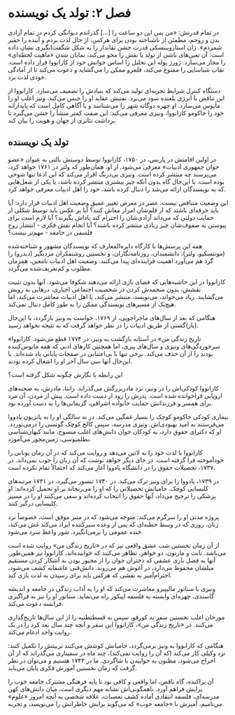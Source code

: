 # فصل ۲: تولد یک نویسنده

در تمام قدرتش: «من پس این دو ساعت را [...] گذراندم دیوانگی کردم در تمام آزادی بدن و روحم، مطمئن از ناشناخته بودن برای هرکس، از حال لذت بردم و آینده را حقیر شمردم». ژان استاروبینسکی قدرت جشن نقابدار را به شکل شگفت‌انگیزی نشان داده است: آن تعین‌های ناشی از تولد یا نقش را محو می‌کند، نمایان شدن «ماهیت لحظه‌ای» را مجاز می‌سازد. ژورژ پوله این تحلیل را اساس خوانش خود از کازانووا قرار داده است. نقاب شناسایی را ممنوع می‌کند، قلمرو ممکن را می‌گشاید و دعوت می‌کند تا از آمادگی خودی لذت برد.

دستگاه کنترل شرایط تجربه‌ای تولید می‌کند که بنیادش را تضعیف می‌سازد. کازانووا از این تناقض با انرژی بلعنده سود می‌برد. تفتیش عقاید او را حبس می‌کند، ونیز اغلب او را مأیوس می‌سازد. او چهره دوگانه شهر را می‌شناسد و با آگاهی کامل است که پایدارانه خود را جاکومو کازانووا، ونیزی معرفی می‌کند: این صفت کمتر منشأ را جشن می‌گیرد تا برداشت تئاتری از جهان و هویت را بیان کند.

## تولد یک نویسنده

در اولین اقامتش در پاریس، در ۱۷۵۰، کازانووا توسط دوستش بالتی به عنوان «عضو جوان جمهوری ادبیات» معرفی می‌شود. از او، همان‌طور که ولتر در ۱۷۶۱ خواهد کرد، می‌پرسند چه منتشر کرده است. ونیزی بی‌درنگ اقرار می‌کند که این ادعا تنها شوخی بوده است. با این‌حال گاه بدون آنکه چیز بیشتری منتشر کرده باشد، یا یکی از شغل‌هایی که به نویسندگان ارائه می‌شد را دنبال کرده باشد، خود را اهل ادبیات معرفی خواهد کرد.

این وضعیت متناقض نیست. عصر در معرض تغییر عمیق وضعیت اهل ادبیات قرار دارد: آیا باید حرفه‌ای باشند که از قلم‌شان امرار معاش کنند؟ آیا بر عکس باید توسط شکلی از حمایت دولتی که می‌داند آزادی‌شان را احترام کند پاداش بگیرند؟ آیا لازم است برای پیوستن به صفوف‌شان چیز زیادی منتشر کرده باشند؟ آیا انجام نقش فکری - انتشار روح فلسفی در جامعه - مهم‌تر نیست؟

همه این پرسش‌ها با کارگاه دایره‌المعارف که نویسندگان مشهور و شناخته‌شده (مونتسکیو، ولتر)، دانشمندان، روزنامه‌نگاران، و نخستین روشنفکران مزدبگیر (دیدرو) را گرد هم می‌آورد اهمیت فزاینده‌ای پیدا می‌کنند. وضعیت اهل ادبیات نامعین، همزمان مطلوب و کم‌تعریف‌شده می‌گردد.

کازانووا در این حاشیه‌هایی که فضای بازی ارائه می‌دهند شکوفا می‌شود. آنها بدون تثبیت نقشش، بدون منجمدش کردن در شخصیت اجتماعی اجباری، درهایی به رویش می‌گشایند. زیاد می‌خواند، می‌نویسد، منتشر می‌کند، با اهل ادبیات معاشرت می‌کند، اما هیچ‌یک از مسیرهای نویسندگی ممکن را به طور کامل دنبال نمی‌کند.

هنگامی که بعد از سال‌های ماجراجویی، از ۱۷۶۹، خواست به ونیز بازگردد، با این‌حال (باز)گشتی از طریق ادبیات را در نظر خواهد گرفت که به نتیجه نخواهد رسید.

«تاریخ زندگی من» در آستانه بازگشت به ونیز، در ۱۷۷۴ قطع می‌شود. کازانووا سرخوردگی‌های ونیزی و سال‌های پیری، اما همچنین کارهای ادبی که همه مایوس‌کننده بودند را از آن حذف می‌کند. برخی تنها با بی‌اعتنایی در صفحات پایانی یاد شده‌اند. با این‌حال آنها سی سال آخر او را اشغال کرده بودند.

این رابطه با نگارش چگونه شکل گرفته است؟

کازانووا کودکی‌اش را در ونیز، نزد مادربزرگش می‌گذراند. زانتا، مادرش، به صحنه‌های اروپایی فراخوانده شده است. پدرش را زود از دست داده است. پیش از مردن، آن مرد برای همسر و فرزندانش حمایت خانواده اشرافی، گریمانی‌ها را به دست آورده بود.

بیماری کودکی جاکومو کوچک را بسیار غمگین می‌کند. در نه سالگی او را به پانزیون پادووا می‌فرستند به امید بهبودی‌اش. ونیزی مدرسه، سپس کالج کوچک گوتسی را درمی‌نوردد. او که دکترای حقوق دارد، به کودکان جوان دانش‌های اغلب منسوخ، مانند کیهان‌شناسی بطلمیوسی، زمین‌محور می‌آموزد.

کازانووا با لذت خود را به لاتین می‌دهد و روایت می‌کند که در آن زمان یونانی را خودآموخته فرا گرفته است. در جای دیگر خواهد نوشت که آن زبان را خوب نمی‌داند. در ۱۷۳۷، تحصیلات حقوق را در دانشگاه پادووا آغاز می‌کند که احتمالاً تمام نکرده است.

در ۱۷۳۹، پادووا را برای ونیز ترک می‌کند. در ۱۷۴۰ تنسور می‌گیرد، در ۱۷۴۱ مرتبه‌های کلیسایی کوچک. حامیانش تحصیلاتی را که او را می‌رنجاند بر او تحمیل کرده‌اند: او پزشکی را ترجیح می‌داد، آنها حقوق را انتخاب کرده‌اند و سعی می‌کنند او را در مسیر کلیسایی درگیر کنند.

پروژه مدتی او را سرگرم می‌کند: متوجه می‌شود که در منبر موفق است، خصوصاً نزد زنان. روزی که در وسط خطبه‌ای که پس از وعده سیرکننده ایراد می‌کند غش می‌کند، خنده عمومی را برمی‌انگیزد. شور واعظ سرد می‌شود.

از آن زمان نخستین شب عشق واقعی نیز که در «تاریخ زندگی من» روایت شده است می‌باشد. نانت و مارتون، دو خواهر، تظاهر می‌کنند که خوابیده‌اند، کازانووا نیز همین‌طور. آنها به فضل بازی عشقی که دختران جوان را از مجبور بودن به آشکار کردن مستقیم میلشان محفوظ می‌دارد، در آغوش هم می‌روند. دانش‌فنی عاشقانه کشف می‌شود، احترام‌آمیز به نقشی که هرکس باید برای رسیدن به لذت بازی کند.

ونیزی با سناتور مالیپیرو معاشرت می‌کند که او را به آداب زندگی در جامعه و اندیشه گاسندی، چهره‌ای وابسته به فلسفه اپیکور راه می‌نماید. سناتور او را نیز به فراگیری فرانسه دعوت می‌کند.

مورخان اغلب نخستین سفر به کورفو، سپس به قسطنطنیه را از این سال‌ها تاریخ‌گذاری می‌کنند. در «تاریخ زندگی من»، کازانووا این سفر و آنچه چند سال بعد کرد را در یک روایت واحد ادغام می‌کند.

هنگامی که کازانووا به ونیز برمی‌گردد، حامیانش کوشش می‌کنند تربیتش را تکمیل کنند: نزد وکیلی کار می‌کند (که آن را روایت نمی‌کند)، چند ماه در سمیناری می‌گذراند که از آن اخراج می‌شود، مظنون به خوابیدن با شاگردی. ما در ۱۷۴۳ هستیم و می‌توان در نظر گرفت که زمان نخستین آموزش فکری پایان می‌یابد.

آن پراکنده، گاه ناقص، اما واقعی و کافی بود تا پایه فرهنگی مشترک جامعه خوب را برایش فراهم آورد. ناهمگونی‌اش نشانه مهم دیگری است، میان دانش‌های کهن مدرسه‌ای، فلسفه انتقادی آماده کشف تعصبات، علاقه شخصی به آنچه امروز «علوم» می‌نامیم، آمیزش با «جامعه خوب» که می‌گوید برایش خاطراتش را می‌نویسد، و تجربه.
